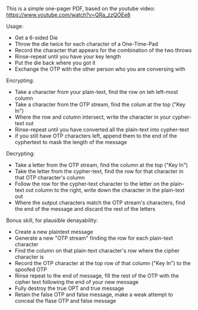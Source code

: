 This is a simple one-pager PDF, based on the youtube video: https://www.youtube.com/watch?v=QRa_zzQOEe8
  
Usage:
* Get a 6-sided Die
* Throw the die twice for each character of a One-Time-Pad
* Record the character that appears for the combination of the two throws
* Rinse-repeat until you have your key length
* Put the die back where you got it
* Exchange the OTP with the other person who you are conversing with
  
Encrypting:
* Take a character from your plain-text, find the row on teh left-most column
* Take a character from the OTP stream, find the colum at the top ("Key In")
* Where the row and column intersect, write the character in your cypher-text out
* Rinse-repeat until you have converted all the plain-text into cypher-text
* if you still have OTP characters left, append them to the end of the cyphertext to mask the length of the message
  
Decrypting:
* Take a letter from the OTP stream, find the column at the top ("Key In")
* Take the letter from the cypher-text, find the row for that character in that OTP character's column
* Follow the row for the cypher-text character to the letter on the plain-text out column to the right, write down the character in the plain-text out
* Where the output characters match the OTP stream's characters, find the end of the message and discard the rest of the letters
  
Bonus skill, for plausible denayability:
* Create a new plaintext message
* Generate a new "OTP stream" finding the row for each plain-text character
* Find the column on that plain-text character's row where the cipher character is
* Record the OTP character at the top row of that column ("Key In") to the spoofed OTP
* Rinse repeat to the end of message, fill the rest of the OTP with the cipher text following the end of your new message
* Fully destroy the true OPT and true message
* Retain the false OTP and false message, make a weak attempt to conceal the flase OTP and false message
